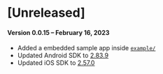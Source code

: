 # [Unreleased]

#### Version 0.0.15 – February 16, 2023

- Added a embedded sample app inside [`example/`](./example/README.md)
- Updated Android SDK to [2.83.9](https://situm.com/docs/01-android-sdk-changelog/)
- Updated iOS SDK to [2.57.0](https://situm.com/docs/ios-sdk-changelog/)
